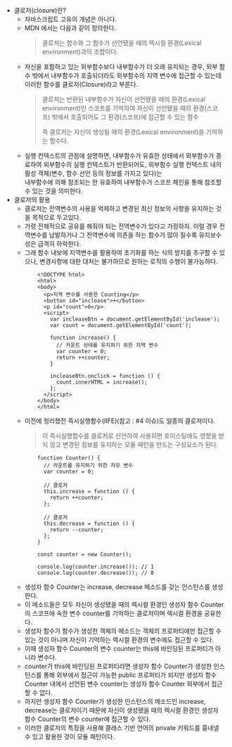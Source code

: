 * 클로저(closure)란?
    * 자바스크립트 고유의 개념은 아니다.
    * MDN 에서는 다음과 같이 정의한다.
        > 클로저는 함수와 그 함수가 선언됐을 때의 렉시컬 환경(Lexical environment)과의 조합이다.
    * 자신을 포함하고 있는 외부함수보다 내부함수가 더 오래 유지되는 경우, 외부 함수 밖에서 내부함수가 호출되더라도 외부함수의 지역 변수에 접근할 수 있는데 이러한 함수를 클로저(Closure)라고 부른다.
        > 클로저는 반환된 내부함수가 자신이 선언됐을 때의 환경(Lexical environment)인 스코프를 기억하여 자신이 선언됐을 때의 환경(스코프) 밖에서 호출되어도 그 환경(스코프)에 접근할 수 있는 함수
        >   
        > 즉 클로저는 자신이 생성될 때의 환경(Lexical environment)을 기억하는 함수다.
    * 실행 컨텍스트의 관점에 설명하면, 내부함수가 유효한 상태에서 외부함수가 종료하여 외부함수의 실행 컨텍스트가 반환되어도, 외부함수 실행 컨텍스트 내의 활성 객체(변수, 함수 선언 등의 정보를 가지고 있다)는   
    내부함수에 의해 참조되는 한 유효하여 내부함수가 스코프 체인을 통해 참조할 수 있는 것을 의미한다.
* 클로저의 활용
    * 클로저는 전역변수의 사용을 억제하고 변경된 최신 정보의 사항을 유지하는 것을 목적으로 두고있다.             
    * 가령 전체적으로 공유를 해줘야 되는 전역변수가 있다고 가정하자. 이럴 경우 전역변수를 남발하거나 그 전역변수에 의존을 하는 함수가 많아 질수록 유지보수성은 급격히 하락한다.
    * 그래 함수 내보에 지역변수를 활용하여 초기화를 하는 식의 방지를 추구할 수 있으나, 변경사항에 대한 대처는 불가하므로 원하는 로직의 수행이 불가능하다.
        ```
            <!DOCTYPE html>
            <html>
            <body>
              <p>지역 변수를 사용한 Counting</p>
              <button id="inclease">+</button>
              <p id="count">0</p>
              <script>
                var incleaseBtn = document.getElementById('inclease');
                var count = document.getElementById('count');
            
                function increase() {
                  // 카운트 상태를 유지하기 위한 지역 변수
                  var counter = 0;
                  return ++counter;
                }
            
                incleaseBtn.onclick = function () {
                  count.innerHTML = increase();
                };
              </script>
            </body>
            </html>        
        ```
    * 이전에 정리했전 즉시실행함수(IIFE)(참고 : #4 이슈)도 일종의 클로저이다. 
        > 이 즉시실행함수를 클로저로 선언하여 사용히면 호이스팅에도 영향을 받지 않고 변경된 정보를 유지하는 모듈 패턴을 만드는 구성요소가 된다.        
        ```
            function Counter() {
              // 카운트를 유지하기 위한 자유 변수
              var counter = 0;
            
              // 클로저
              this.increase = function () {
                return ++counter;
              };
            
              // 클로저
              this.decrease = function () {
                return --counter;
              };
            }
            
            const counter = new Counter();
            
            console.log(counter.increase()); // 1
            console.log(counter.decrease()); // 0        
        ```
    * 생성자 함수 Counter는 increase, decrease 메소드를 갖는 인스턴스를 생성한다. 
    * 이 메소드들은 모두 자신이 생성됐을 때의 렉시컬 환경인 생성자 함수 Counter의 스코프에 속한 변수 counter를 기억하는 클로저이며 렉시컬 환경을 공유한다. 
    * 생성자 함수가 함수가 생성한 객체의 메소드는 객체의 프로퍼티에만 접근할 수 있는 것이 아니며 자신이 기억하는 렉시컬 환경의 변수에도 접근할 수 있다.
    * 이때 생성자 함수 Counter의 변수 counter는 this에 바인딩된 프로퍼티가 아니라 변수다. 
    * counter가 this에 바인딩된 프로퍼티라면 생성자 함수 Counter가 생성한 인스턴스를 통해 외부에서 접근이 가능한 public 프로퍼티가 되지만 생성자 함수 Counter 내에서 선언된 변수 counter는 생성자 함수 Counter 외부에서 접근할 수 없다. 
    * 하지만 생성자 함수 Counter가 생성한 인스턴스의 메소드인 increase, decrease는 클로저이기 때문에 자신이 생성됐을 때의 렉시컬 환경인 생성자 함수 Counter의 변수 counter에 접근할 수 있다. 
    * 이러한 클로저의 특징을 사용해 클래스 기반 언어의 private 키워드를 흉내낼 수 있고 활용한 것이 모듈 패턴이다.             